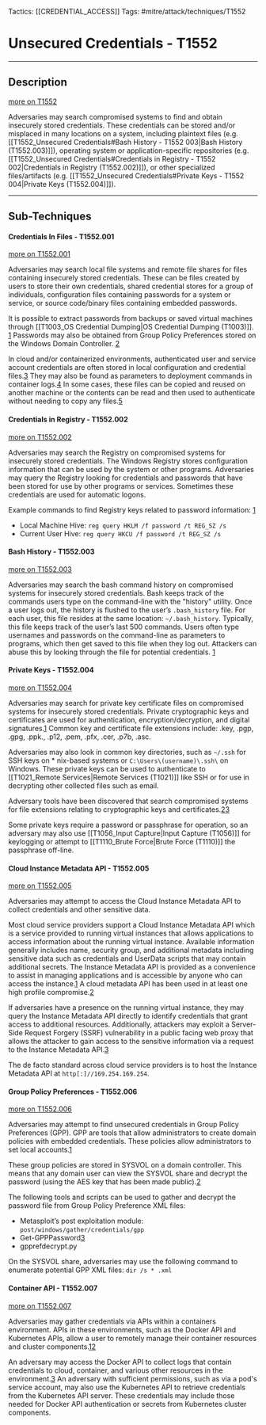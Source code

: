 Tactics: [[CREDENTIAL_ACCESS]]
Tags: #mitre/attack/techniques/T1552  

# Unsecured Credentials - T1552
---
## Description
[more on T1552](https://attack.mitre.org/techniques/T1552)

Adversaries may search compromised systems to find and obtain insecurely stored credentials. These credentials can be stored and/or misplaced in many locations on a system, including plaintext files (e.g. [[T1552_Unsecured Credentials#Bash History - T1552 003|Bash History (T1552.003)]]), operating system or application-specific repositories (e.g. [[T1552_Unsecured Credentials#Credentials in Registry - T1552 002|Credentials in Registry (T1552.002)]]), or other specialized files/artifacts (e.g. [[T1552_Unsecured Credentials#Private Keys - T1552 004|Private Keys (T1552.004)]]).

---
## Sub-Techniques

#### Credentials In Files - T1552.001
[more on T1552.001](https://attack.mitre.org/techniques/T1552/001)

Adversaries may search local file systems and remote file shares for files containing insecurely stored credentials. These can be files created by users to store their own credentials, shared credential stores for a group of individuals, configuration files containing passwords for a system or service, or source code/binary files containing embedded passwords.

It is possible to extract passwords from backups or saved virtual machines through [[T1003_OS Credential Dumping|OS Credential Dumping (T1003)]]. [1](http://carnal0wnage.attackresearch.com/2014/05/mimikatz-against-virtual-machine-memory.html) Passwords may also be obtained from Group Policy Preferences stored on the Windows Domain Controller. [2](http://blogs.technet.com/b/srd/archive/2014/05/13/ms14-025-an-update-for-group-policy-preferences.aspx)

In cloud and/or containerized environments, authenticated user and service account credentials are often stored in local configuration and credential files.[3](https://unit42.paloaltonetworks.com/hildegard-malware-teamtnt/) They may also be found as parameters to deployment commands in container logs.[4](https://unit42.paloaltonetworks.com/attackers-tactics-and-techniques-in-unsecured-docker-daemons-revealed/) In some cases, these files can be copied and reused on another machine or the contents can be read and then used to authenticate without needing to copy any files.[5](https://posts.specterops.io/head-in-the-clouds-bd038bb69e48)

#### Credentials in Registry - T1552.002
[more on T1552.002](https://attack.mitre.org/techniques/T1552/002)

Adversaries may search the Registry on compromised systems for insecurely stored credentials. The Windows Registry stores configuration information that can be used by the system or other programs. Adversaries may query the Registry looking for credentials and passwords that have been stored for use by other programs or services. Sometimes these credentials are used for automatic logons.

Example commands to find Registry keys related to password information: [1](https://pentestlab.blog/2017/04/19/stored-credentials/)

-   Local Machine Hive: `reg query HKLM /f password /t REG_SZ /s`
-   Current User Hive: `reg query HKCU /f password /t REG_SZ /s`

#### Bash History - T1552.003
[more on T1552.003](https://attack.mitre.org/techniques/T1552/003)

Adversaries may search the bash command history on compromised systems for insecurely stored credentials. Bash keeps track of the commands users type on the command-line with the "history" utility. Once a user logs out, the history is flushed to the user’s `.bash_history` file. For each user, this file resides at the same location: `~/.bash_history`. Typically, this file keeps track of the user’s last 500 commands. Users often type usernames and passwords on the command-line as parameters to programs, which then get saved to this file when they log out. Attackers can abuse this by looking through the file for potential credentials. [1](http://www.slideshare.net/StephanBorosh/external-to-da-the-os-x-way)

#### Private Keys - T1552.004
[more on T1552.004](https://attack.mitre.org/techniques/T1552/004)

Adversaries may search for private key certificate files on compromised systems for insecurely stored credentials. Private cryptographic keys and certificates are used for authentication, encryption/decryption, and digital signatures.[1](https://en.wikipedia.org/wiki/Public-key_cryptography) Common key and certificate file extensions include: .key, .pgp, .gpg, .ppk., .p12, .pem, .pfx, .cer, .p7b, .asc.

Adversaries may also look in common key directories, such as `~/.ssh` for SSH keys on * nix-based systems or `C:\Users\(username)\.ssh\` on Windows. These private keys can be used to authenticate to [[T1021_Remote Services|Remote Services (T1021)]] like SSH or for use in decrypting other collected files such as email.

Adversary tools have been discovered that search compromised systems for file extensions relating to cryptographic keys and certificates.[2](https://kasperskycontenthub.com/wp-content/uploads/sites/43/vlpdfs/unveilingthemask_v1.0.pdf)[3](https://researchcenter.paloaltonetworks.com/2016/06/unit42-prince-of-persia-game-over/)

Some private keys require a password or passphrase for operation, so an adversary may also use [[T1056_Input Capture|Input Capture (T1056)]] for keylogging or attempt to [[T1110_Brute Force|Brute Force (T1110)]] the passphrase off-line.

#### Cloud Instance Metadata API - T1552.005
[more on T1552.005](https://attack.mitre.org/techniques/T1552/005)

Adversaries may attempt to access the Cloud Instance Metadata API to collect credentials and other sensitive data.

Most cloud service providers support a Cloud Instance Metadata API which is a service provided to running virtual instances that allows applications to access information about the running virtual instance. Available information generally includes name, security group, and additional metadata including sensitive data such as credentials and UserData scripts that may contain additional secrets. The Instance Metadata API is provided as a convenience to assist in managing applications and is accessible by anyone who can access the instance.[1](https://docs.aws.amazon.com/AWSEC2/latest/UserGuide/ec2-instance-metadata.html) A cloud metadata API has been used in at least one high profile compromise.[2](https://krebsonsecurity.com/2019/08/what-we-can-learn-from-the-capital-one-hack/)

If adversaries have a presence on the running virtual instance, they may query the Instance Metadata API directly to identify credentials that grant access to additional resources. Additionally, attackers may exploit a Server-Side Request Forgery (SSRF) vulnerability in a public facing web proxy that allows the attacker to gain access to the sensitive information via a request to the Instance Metadata API.[3](https://redlock.io/blog/instance-metadata-api-a-modern-day-trojan-horse)

The de facto standard across cloud service providers is to host the Instance Metadata API at `http[:]//169.254.169.254`.

#### Group Policy Preferences - T1552.006
[more on T1552.006](https://attack.mitre.org/techniques/T1552/006)

Adversaries may attempt to find unsecured credentials in Group Policy Preferences (GPP). GPP are tools that allow administrators to create domain policies with embedded credentials. These policies allow administrators to set local accounts.[1](https://docs.microsoft.com/en-us/previous-versions/windows/it-pro/windows-server-2012-r2-and-2012/dn581922(v%3Dws.11))

These group policies are stored in SYSVOL on a domain controller. This means that any domain user can view the SYSVOL share and decrypt the password (using the AES key that has been made public).[2](https://msdn.microsoft.com/library/cc422924.aspx)

The following tools and scripts can be used to gather and decrypt the password file from Group Policy Preference XML files:

-   Metasploit’s post exploitation module: `post/windows/gather/credentials/gpp`
-   Get-GPPPassword[3](https://obscuresecurity.blogspot.co.uk/2012/05/gpp-password-retrieval-with-powershell.html)
-   gpprefdecrypt.py

On the SYSVOL share, adversaries may use the following command to enumerate potential GPP XML files: `dir /s * .xml`

#### Container API - T1552.007
[more on T1552.007](https://attack.mitre.org/techniques/T1552/007)

Adversaries may gather credentials via APIs within a containers environment. APIs in these environments, such as the Docker API and Kubernetes APIs, allow a user to remotely manage their container resources and cluster components.[1](https://docs.docker.com/engine/api/v1.41/)[2](https://kubernetes.io/docs/concepts/overview/kubernetes-api/)

An adversary may access the Docker API to collect logs that contain credentials to cloud, container, and various other resources in the environment.[3](https://unit42.paloaltonetworks.com/attackers-tactics-and-techniques-in-unsecured-docker-daemons-revealed/) An adversary with sufficient permissions, such as via a pod's service account, may also use the Kubernetes API to retrieve credentials from the Kubernetes API server. These credentials may include those needed for Docker API authentication or secrets from Kubernetes cluster components.



